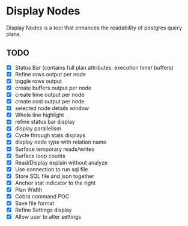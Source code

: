 # Display Nodes

Display Nodes is a tool that enhances the readability of postgres query plans.

## TODO

- [x] Status Bar (contains full plan attributes: execution time/ buffers)
- [x] Refine rows output per node
- [x] toggle rows output
- [x] create buffers output per node
- [x] create time output per node
- [x] create cost output per node
- [x] selected node details window
- [x] Whole line highlight
- [x] refine status bar display
- [x] display parallelism
- [x] Cycle through stats displays
- [x] display node type with relation name
- [x] Surface temporary reads/writes
- [x] Surface loop counts
- [x] Read/Display explain without analyze
- [x] Use connection to run sql file
- [x] Store SQL file and json together
- [x] Anchor stat indicator to the right
- [x] Plan Width
- [x] Cobra command POC
- [x] Save file format
- [x] Refine Settings display
- [x] Allow user to alter settings
